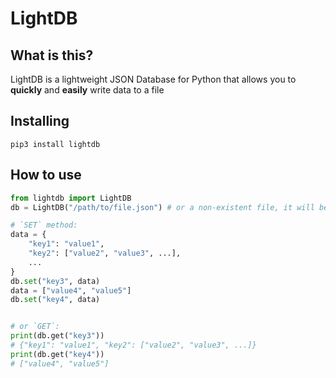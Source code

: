 LightDB
=======


What is this?
-------------

LightDB is a lightweight JSON Database for Python
that allows you to **quickly** and **easily** write data to a file


Installing
----------
```Shell
pip3 install lightdb
```

How to use
----------
```Python
from lightdb import LightDB
db = LightDB("/path/to/file.json") # or a non-existent file, it will be created automatically

# `SET` method:
data = {
    "key1": "value1",
    "key2": ["value2", "value3", ...],
    ...
}
db.set("key3", data)
data = ["value4", "value5"]
db.set("key4", data)


# or `GET`:
print(db.get("key3"))
# {"key1": "value1", "key2": ["value2", "value3", ...]}
print(db.get("key4"))
# ["value4", "value5"]
```